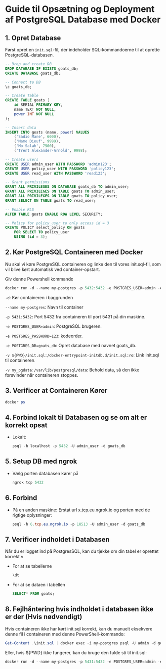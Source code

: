 # Guide til Opsætning og Deployment af PostgreSQL Database med Docker

## 1. Opret Database

Først opret en `init.sql`-fil, der indeholder SQL-kommandoerne til at oprette PostgreSQL-databasen.

```sql
-- Drop and create DB
DROP DATABASE IF EXISTS goats_db;
CREATE DATABASE goats_db;

-- Connect to DB
\c goats_db;

-- Create Table
CREATE TABLE goats (
    id SERIAL PRIMARY KEY,
    name TEXT NOT NULL,
    power INT NOT NULL
);

-- Insert data
INSERT INTO goats (name, power) VALUES 
    ('Sadio Mane', 6000),
    ('Mame Diouf', 9999),
    ('Mo Salah', 7500),
    ('Trent Alexander-Arnold', 9998);

-- Create users
CREATE USER admin_user WITH PASSWORD 'admin123';
CREATE USER policy_user WITH PASSWORD 'policy123';
CREATE USER read_user WITH PASSWORD 'read123';

-- Grant permissions
GRANT ALL PRIVILEGES ON DATABASE goats_db TO admin_user;
GRANT ALL PRIVILEGES ON TABLE goats TO admin_user;
GRANT ALL PRIVILEGES ON TABLE goats TO policy_user;
GRANT SELECT ON TABLE goats TO read_user;

-- Enable RLS
ALTER TABLE goats ENABLE ROW LEVEL SECURITY;

-- Policy for policy_user to only access id = 3
CREATE POLICY select_policy ON goats
    FOR SELECT TO policy_user
    USING (id = 3);
```

## 2. Kør PostgreSQL Containeren med Docker

Nu skal vi køre PostgreSQL containeren og linke den til vores init.sql-fil, som vil blive kørt automatisk ved container-opstart.

Giv denne Powershell kommando
```powershell
docker run -d --name my-postgres -p 5432:5432 -e POSTGRES_USER=admin -e POSTGRES_PASSWORD=123 -e POSTGRES_DB=goats_db -v ${PWD}/init.sql:/docker-entrypoint-initdb.d/init.sql:ro -v my_pgdata:/var/lib/postgresql/data postgres:latest
```

`-d`: Kør containeren i baggrunden

`--name my-postgres`: Navn til container

`-p 5431:5432`: Port 5432 fra containeren til port 5431 på din maskine.

`-e POSTGRES_USER=admin`: PostgreSQL brugeren.

`-e POSTGRES_PASSWORD=123`: kodeorder.

`-e POSTGRES_DB=goats_db`: Opret database med navnet goats_db.

`-v ${PWD}/init.sql:/docker-entrypoint-initdb.d/init.sql:ro`: Link init.sql til containeren.

`-v my_pgdata:/var/lib/postgresql/data`: Behold data, så den ikke forsvinder når containeren stoppes.

## 3. Verificer at Containeren Kører
```powershell
docker ps
```

## 4. Forbind  lokalt til Databasen og se om alt er korrekt opsat
- Lokalt:
    ```powershell
    psql -h localhost -p 5432 -U admin_user -d goats_db
    ```

## 5. Setup DB med ngrok
- Vælg porten databasen kører på
    ```powershell
    ngrok tcp 5432
    ```

## 6. Forbind 
- På en anden maskine: Erstat url x.tcp.eu.ngrok.io og porten med de rigtige oplysninger:
    ```powershell
    psql -h 6.tcp.eu.ngrok.io -p 18513 -U admin_user -d goats_db
    ```

## 7. Verificer indholdet i Databasen
Når du er logget ind på PostgresSQL, kan du tjekke om din tabel er oprettet korrekt
v
- For at se tabellerne
    ```sql
    \dt
    ```

- For at se dataen i tabellen
    ```sql
    SELECT* FROM goats;
    ```

## 8. Fejlhåntering hvis indholdet i databasen ikke er der (Hvis nødvendigt)
Hvis containeren ikke har kørt init.sql korrekt, kan du manuelt eksekvere denne fil i containeren med denne PowerShell-kommando:

```powershell
Get-Content .\init.sql | docker exec -i my-postgres psql -U admin -d goats_db
```

Eller, hvis ${PWD} ikke fungerer, kan du bruge den fulde sti til init.sql:
```powershell
docker run -d --name my-postgres -p 5431:5432 -e POSTGRES_USER=admin -e POSTGRES_PASSWORD=123 -e POSTGRES_DB=goats_db -v C:\Users\nicla\init.sql:/docker-entrypoint-initdb.d/init.sql:ro -v my_pgdata:/var/lib/postgresql/data postgres:latest
```
